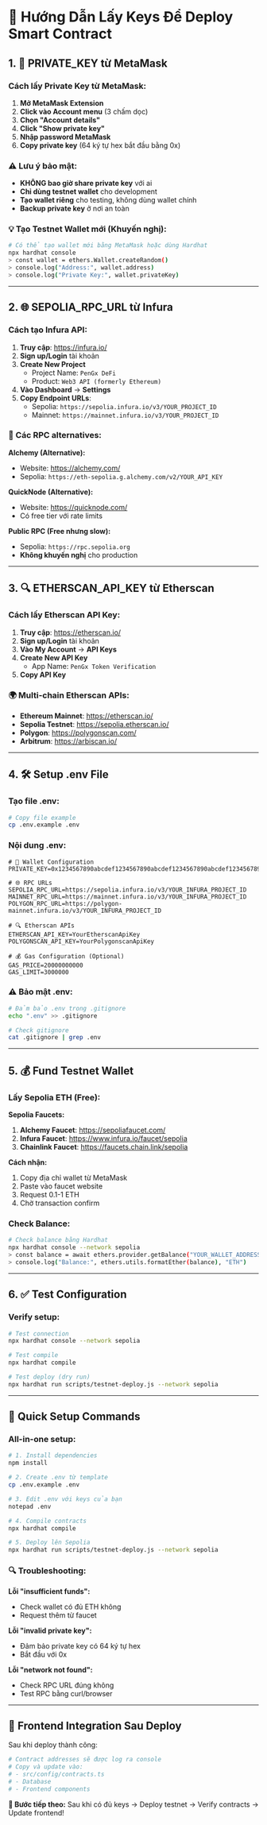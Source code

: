 # 🔑 Hướng Dẫn Lấy Keys Để Deploy Smart Contract

## 1. 🦊 PRIVATE_KEY từ MetaMask

### Cách lấy Private Key từ MetaMask:

1. **Mở MetaMask Extension**
2. **Click vào Account menu** (3 chấm dọc)
3. **Chọn "Account details"**
4. **Click "Show private key"**
5. **Nhập password MetaMask**
6. **Copy private key** (64 ký tự hex bắt đầu bằng 0x)

### ⚠️ Lưu ý bảo mật:
- **KHÔNG bao giờ share private key** với ai
- **Chỉ dùng testnet wallet** cho development
- **Tạo wallet riêng** cho testing, không dùng wallet chính
- **Backup private key** ở nơi an toàn

### 💡 Tạo Testnet Wallet mới (Khuyến nghị):
```bash
# Có thể tạo wallet mới bằng MetaMask hoặc dùng Hardhat
npx hardhat console
> const wallet = ethers.Wallet.createRandom()
> console.log("Address:", wallet.address)
> console.log("Private Key:", wallet.privateKey)
```

---

## 2. 🌐 SEPOLIA_RPC_URL từ Infura

### Cách tạo Infura API:

1. **Truy cập**: https://infura.io/
2. **Sign up/Login** tài khoản
3. **Create New Project**
   - Project Name: `PenGx DeFi`
   - Product: `Web3 API (formerly Ethereum)`
4. **Vào Dashboard** → **Settings**
5. **Copy Endpoint URLs**:
   - Sepolia: `https://sepolia.infura.io/v3/YOUR_PROJECT_ID`
   - Mainnet: `https://mainnet.infura.io/v3/YOUR_PROJECT_ID`

### 🔄 Các RPC alternatives:

**Alchemy (Alternative):**
- Website: https://alchemy.com/
- Sepolia: `https://eth-sepolia.g.alchemy.com/v2/YOUR_API_KEY`

**QuickNode (Alternative):**
- Website: https://quicknode.com/
- Có free tier với rate limits

**Public RPC (Free nhưng slow):**
- Sepolia: `https://rpc.sepolia.org`
- **Không khuyến nghị** cho production

---

## 3. 🔍 ETHERSCAN_API_KEY từ Etherscan

### Cách lấy Etherscan API Key:

1. **Truy cập**: https://etherscan.io/
2. **Sign up/Login** tài khoản
3. **Vào My Account** → **API Keys**
4. **Create New API Key**
   - App Name: `PenGx Token Verification`
5. **Copy API Key**

### 🌍 Multi-chain Etherscan APIs:

- **Ethereum Mainnet**: https://etherscan.io/
- **Sepolia Testnet**: https://sepolia.etherscan.io/
- **Polygon**: https://polygonscan.com/
- **Arbitrum**: https://arbiscan.io/

---

## 4. 🛠️ Setup .env File

### Tạo file .env:
```bash
# Copy file example
cp .env.example .env
```

### Nội dung .env:
```env
# 🔑 Wallet Configuration
PRIVATE_KEY=0x1234567890abcdef1234567890abcdef1234567890abcdef1234567890abcdef

# 🌐 RPC URLs
SEPOLIA_RPC_URL=https://sepolia.infura.io/v3/YOUR_INFURA_PROJECT_ID
MAINNET_RPC_URL=https://mainnet.infura.io/v3/YOUR_INFURA_PROJECT_ID
POLYGON_RPC_URL=https://polygon-mainnet.infura.io/v3/YOUR_INFURA_PROJECT_ID

# 🔍 Etherscan APIs
ETHERSCAN_API_KEY=YourEtherscanApiKey
POLYGONSCAN_API_KEY=YourPolygonscanApiKey

# 💰 Gas Configuration (Optional)
GAS_PRICE=20000000000
GAS_LIMIT=3000000
```

### ⚠️ Bảo mật .env:
```bash
# Đảm bảo .env trong .gitignore
echo ".env" >> .gitignore

# Check gitignore
cat .gitignore | grep .env
```

---

## 5. 💰 Fund Testnet Wallet

### Lấy Sepolia ETH (Free):

**Sepolia Faucets:**
1. **Alchemy Faucet**: https://sepoliafaucet.com/
2. **Infura Faucet**: https://www.infura.io/faucet/sepolia
3. **Chainlink Faucet**: https://faucets.chain.link/sepolia

**Cách nhận:**
1. Copy địa chỉ wallet từ MetaMask
2. Paste vào faucet website
3. Request 0.1-1 ETH
4. Chờ transaction confirm

### Check Balance:
```bash
# Check balance bằng Hardhat
npx hardhat console --network sepolia
> const balance = await ethers.provider.getBalance("YOUR_WALLET_ADDRESS")
> console.log("Balance:", ethers.utils.formatEther(balance), "ETH")
```

---

## 6. ✅ Test Configuration

### Verify setup:
```bash
# Test connection
npx hardhat console --network sepolia

# Test compile
npx hardhat compile

# Test deploy (dry run)
npx hardhat run scripts/testnet-deploy.js --network sepolia
```

---

## 🚀 Quick Setup Commands

### All-in-one setup:
```bash
# 1. Install dependencies
npm install

# 2. Create .env từ template
cp .env.example .env

# 3. Edit .env với keys của bạn
notepad .env

# 4. Compile contracts
npx hardhat compile

# 5. Deploy lên Sepolia
npx hardhat run scripts/testnet-deploy.js --network sepolia
```

### 🔍 Troubleshooting:

**Lỗi "insufficient funds":**
- Check wallet có đủ ETH không
- Request thêm từ faucet

**Lỗi "invalid private key":**
- Đảm bảo private key có 64 ký tự hex
- Bắt đầu với 0x

**Lỗi "network not found":**
- Check RPC URL đúng không
- Test RPC bằng curl/browser

---

## 📱 Frontend Integration Sau Deploy

Sau khi deploy thành công:
```bash
# Contract addresses sẽ được log ra console
# Copy và update vào:
# - src/config/contracts.ts
# - Database
# - Frontend components
```

**🎯 Bước tiếp theo:** Sau khi có đủ keys → Deploy testnet → Verify contracts → Update frontend!
